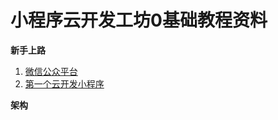 # 小程序云开发工坊0基础教程资料

**新手上路**

1. [微信公众平台](./articles/register.md)
2. [第一个云开发小程序](./articles/buildtry.md)

**架构**

